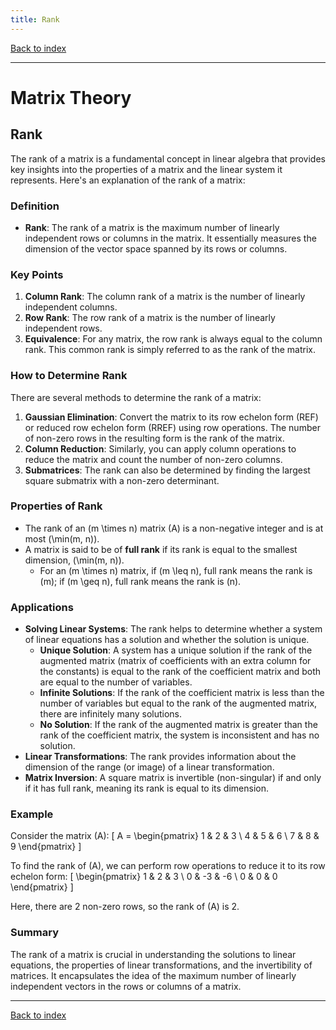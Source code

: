 ```yaml
---
title: Rank
---
```


[Back to index](index.html)

---
# Matrix Theory
## Rank

The rank of a matrix is a fundamental concept in linear algebra that provides key insights into the properties of a matrix and the linear system it represents. Here's an explanation of the rank of a matrix:

### Definition
- **Rank**: The rank of a matrix is the maximum number of linearly independent rows or columns in the matrix. It essentially measures the dimension of the vector space spanned by its rows or columns.

### Key Points
1. **Column Rank**: The column rank of a matrix is the number of linearly independent columns.
2. **Row Rank**: The row rank of a matrix is the number of linearly independent rows.
3. **Equivalence**: For any matrix, the row rank is always equal to the column rank. This common rank is simply referred to as the rank of the matrix.

### How to Determine Rank
There are several methods to determine the rank of a matrix:
1. **Gaussian Elimination**: Convert the matrix to its row echelon form (REF) or reduced row echelon form (RREF) using row operations. The number of non-zero rows in the resulting form is the rank of the matrix.
2. **Column Reduction**: Similarly, you can apply column operations to reduce the matrix and count the number of non-zero columns.
3. **Submatrices**: The rank can also be determined by finding the largest square submatrix with a non-zero determinant.

### Properties of Rank
- The rank of an \(m \times n\) matrix \(A\) is a non-negative integer and is at most \(\min(m, n)\).
- A matrix is said to be of **full rank** if its rank is equal to the smallest dimension, \(\min(m, n)\). 
  - For an \(m \times n\) matrix, if \(m \leq n\), full rank means the rank is \(m\); if \(m \geq n\), full rank means the rank is \(n\).

### Applications
- **Solving Linear Systems**: The rank helps to determine whether a system of linear equations has a solution and whether the solution is unique. 
  - **Unique Solution**: A system has a unique solution if the rank of the augmented matrix (matrix of coefficients with an extra column for the constants) is equal to the rank of the coefficient matrix and both are equal to the number of variables.
  - **Infinite Solutions**: If the rank of the coefficient matrix is less than the number of variables but equal to the rank of the augmented matrix, there are infinitely many solutions.
  - **No Solution**: If the rank of the augmented matrix is greater than the rank of the coefficient matrix, the system is inconsistent and has no solution.
- **Linear Transformations**: The rank provides information about the dimension of the range (or image) of a linear transformation.
- **Matrix Inversion**: A square matrix is invertible (non-singular) if and only if it has full rank, meaning its rank is equal to its dimension.

### Example
Consider the matrix \(A\):
\[ A = \begin{pmatrix} 1 & 2 & 3 \\ 4 & 5 & 6 \\ 7 & 8 & 9 \end{pmatrix} \]

To find the rank of \(A\), we can perform row operations to reduce it to its row echelon form:
\[ \begin{pmatrix} 1 & 2 & 3 \\ 0 & -3 & -6 \\ 0 & 0 & 0 \end{pmatrix} \]

Here, there are 2 non-zero rows, so the rank of \(A\) is 2.

### Summary
The rank of a matrix is crucial in understanding the solutions to linear equations, the properties of linear transformations, and the invertibility of matrices. It encapsulates the idea of the maximum number of linearly independent vectors in the rows or columns of a matrix.

---
[Back to index](index.html)
